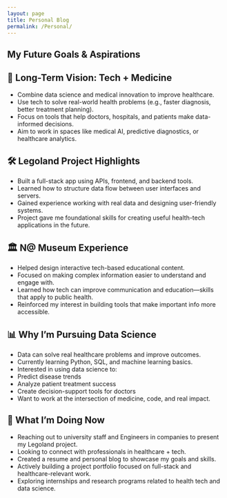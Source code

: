 ```yaml
---
layout: page
title: Personal Blog
permalink: /Personal/
---
```



## My Future Goals & Aspirations


## 🎯 Long-Term Vision: Tech + Medicine
- Combine data science and medical innovation to improve healthcare.
- Use tech to solve real-world health problems (e.g., faster diagnosis, better treatment planning).
- Focus on tools that help doctors, hospitals, and patients make data-informed decisions.
- Aim to work in spaces like medical AI, predictive diagnostics, or healthcare analytics.


## 🛠️ Legoland Project Highlights
- Built a full-stack app using APIs, frontend, and backend tools.
- Learned how to structure data flow between user interfaces and servers.
- Gained experience working with real data and designing user-friendly systems.
- Project gave me foundational skills for creating useful health-tech applications in the future.


## 🏛️ N@ Museum Experience
- Helped design interactive tech-based educational content.
- Focused on making complex information easier to understand and engage with.
- Learned how tech can improve communication and education—skills that apply to public health.
- Reinforced my interest in building tools that make important info more accessible.


## 📊 Why I’m Pursuing Data Science
- Data can solve real healthcare problems and improve outcomes.
- Currently learning Python, SQL, and machine learning basics.
- Interested in using data science to:
- Predict disease trends
- Analyze patient treatment success
- Create decision-support tools for doctors
- Want to work at the intersection of medicine, code, and real impact.

## 🚀 What I’m Doing Now
- Reaching out to university staff and Engineers in companies to present my Legoland project.
- Looking to connect with professionals in healthcare + tech.
- Created a resume and personal blog to showcase my goals and skills.
- Actively building a project portfolio focused on full-stack and healthcare-relevant work.
- Exploring internships and research programs related to health tech and data science.